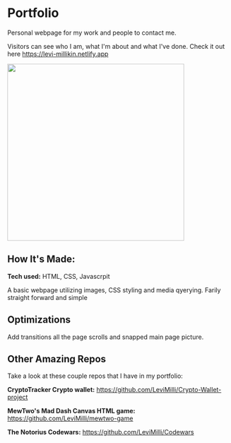 # Portfolio
Personal webpage for my work and people to contact me.

Visitors can see who I am, what I'm about and what I've done. Check it out here https://levi-millikin.netlify.app

<img height="400px" src="https://user-images.githubusercontent.com/107660704/202875239-78ec3095-4a14-4f18-9755-2ac43b9b1b95.JPG"></img>


## How It's Made:

**Tech used:** HTML, CSS, Javascrpit

A basic webpage utilizing images, CSS styling and media qyerying. Farily straight forward and simple

## Optimizations
Add transitions all the page scrolls and snapped main page picture.




## Other Amazing Repos
Take a look at these couple repos that I have in my portfolio:

**CryptoTracker Crypto wallet:** https://github.com/LeviMilli/Crypto-Wallet-project

**MewTwo's Mad Dash Canvas HTML game:** https://github.com/LeviMilli/mewtwo-game

**The Notorius Codewars:** https://github.com/LeviMilli/Codewars

